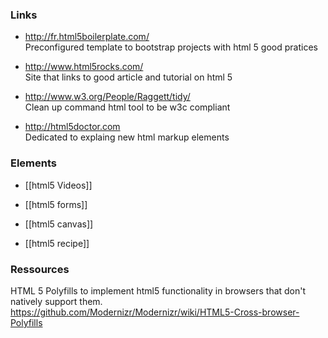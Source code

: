 ### Links

* http://fr.html5boilerplate.com/   
Preconfigured template to bootstrap projects with html 5 good pratices

* http://www.html5rocks.com/   
Site that links to good article and tutorial on html 5

* http://www.w3.org/People/Raggett/tidy/   
Clean up command html tool to be w3c compliant

* http://html5doctor.com   
Dedicated to explaing new html markup elements

### Elements

* [[html5 Videos]]
* [[html5 forms]]
* [[html5 canvas]]

* [[html5 recipe]]

### Ressources 

HTML 5 Polyfills to implement html5 functionality in browsers that don't natively support them.
https://github.com/Modernizr/Modernizr/wiki/HTML5-Cross-browser-Polyfills

